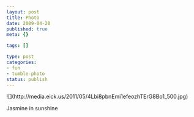 ```yaml
--- 
layout: post
title: Photo
date: 2009-04-20
published: true
meta: {}

tags: []

type: post
categories: 
- fun
- tumble-photo
status: publish
---
```

<div class="figure">            ![](http://media.eick.us/2011/05/4Lbi8pbnEmi1efeozhTErG8Bo1_500.jpg)        </div>

Jasmine in sunshine

